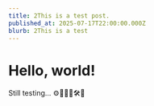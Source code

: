```yaml
---
title: 2This is a test post.
published_at: 2025-07-17T22:00:00.000Z
blurb: 2This is a test 
---
```


# Hello, world!

Still testing... ⚙️👷🏻‍♂️🛠️🔧
